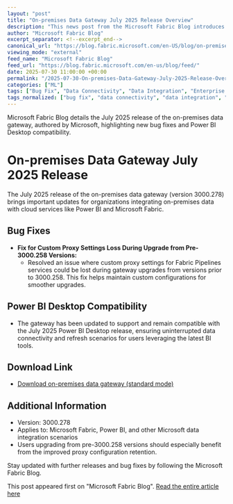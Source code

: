 ```yaml
---
layout: "post"
title: "On-premises Data Gateway July 2025 Release Overview"
description: "This news post from the Microsoft Fabric Blog introduces the July 2025 release of the on-premises data gateway (version 3000.278). The update addresses a specific bug relating to custom proxy settings during upgrades from older versions and ensures compatibility with the latest Power BI Desktop release. It provides a download link for the new gateway and highlights the improvements relevant to Fabric Pipelines and Power BI users."
author: "Microsoft Fabric Blog"
excerpt_separator: <!--excerpt_end-->
canonical_url: "https://blog.fabric.microsoft.com/en-US/blog/on-premises-data-gateway-july-2025-release/"
viewing_mode: "external"
feed_name: "Microsoft Fabric Blog"
feed_url: "https://blog.fabric.microsoft.com/en-us/blog/feed/"
date: 2025-07-30 11:00:00 +00:00
permalink: "/2025-07-30-On-premises-Data-Gateway-July-2025-Release-Overview.html"
categories: ["ML"]
tags: ["Bug Fix", "Data Connectivity", "Data Integration", "Enterprise Data", "Fabric Pipelines", "Gateway Update", "Microsoft", "Microsoft Fabric", "ML", "News", "On Premises Data Gateway", "Power BI", "Power BI Desktop", "Proxy Settings", "Release Notes", "Version 3000.278"]
tags_normalized: ["bug fix", "data connectivity", "data integration", "enterprise data", "fabric pipelines", "gateway update", "microsoft", "microsoft fabric", "ml", "news", "on premises data gateway", "power bi", "power bi desktop", "proxy settings", "release notes", "version 3000dot278"]
---
```


Microsoft Fabric Blog details the July 2025 release of the on-premises data gateway, authored by Microsoft, highlighting new bug fixes and Power BI Desktop compatibility.<!--excerpt_end-->

# On-premises Data Gateway July 2025 Release

The July 2025 release of the on-premises data gateway (version 3000.278) brings important updates for organizations integrating on-premises data with cloud services like Power BI and Microsoft Fabric.

## Bug Fixes

- **Fix for Custom Proxy Settings Loss During Upgrade from Pre-3000.258 Versions:**
    - Resolved an issue where custom proxy settings for Fabric Pipelines services could be lost during gateway upgrades from versions prior to 3000.258. This fix helps maintain custom configurations for smoother upgrades.

## Power BI Desktop Compatibility

- The gateway has been updated to support and remain compatible with the July 2025 Power BI Desktop release, ensuring uninterrupted data connectivity and refresh scenarios for users leveraging the latest BI tools.

## Download Link

- [Download on-premises data gateway (standard mode)](https://download.microsoft.com/download/d/a/1/da1fddb8-6da8-4f50-b4d0-18019591e182/GatewayInstall-25-07.exe)

## Additional Information

- Version: 3000.278
- Applies to: Microsoft Fabric, Power BI, and other Microsoft data integration scenarios
- Users upgrading from pre-3000.258 versions should especially benefit from the improved proxy configuration retention.

Stay updated with further releases and bug fixes by following the Microsoft Fabric Blog.

This post appeared first on "Microsoft Fabric Blog". [Read the entire article here](https://blog.fabric.microsoft.com/en-US/blog/on-premises-data-gateway-july-2025-release/)
